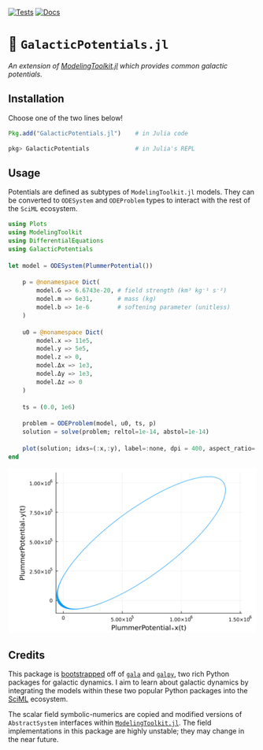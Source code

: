 [![Tests](https://github.com/cadojo/GalacticPotentials.jl/workflows/Tests/badge.svg)](https://github.com/cadojo/GalacticPotentials.jl/actions?query=workflow%3ATests)
[![Docs](https://github.com/cadojo/GalacticPotentials.jl/workflows/Documentation/badge.svg)](https://cadojo.github.io/GalacticPotentials.jl)

# 🌌 `GalacticPotentials.jl`

_An extension of
[ModelingToolkit.jl](https://github.com/SciML/ModelingToolkit.jl) which provides
common galactic potentials._

## Installation

Choose one of the two lines below!

```julia
Pkg.add("GalacticPotentials.jl")    # in Julia code
```

```julia
pkg> GalacticPotentials             # in Julia's REPL
```

## Usage

Potentials are defined as subtypes of `ModelingToolkit.jl` models. They can be
converted to `ODESystem` and `ODEProblem` types to interact with the rest of the
`SciML` ecosystem.

```julia
using Plots
using ModelingToolkit
using DifferentialEquations
using GalacticPotentials

let model = ODESystem(PlummerPotential())

    p = @nonamespace Dict(
        model.G => 6.6743e-20, # field strength (km³ kg⁻¹ s⁻²)
        model.m => 6e31,       # mass (kg)
        model.b => 1e-6        # softening parameter (unitless)
    )

    u0 = @nonamespace Dict(
        model.x => 11e5,
        model.y => 5e5,
        model.z => 0,
        model.Δx => 1e3,
        model.Δy => 1e3,
        model.Δz => 0
    )

    ts = (0.0, 1e6)

    problem = ODEProblem(model, u0, ts, p)
    solution = solve(problem; reltol=1e-14, abstol=1e-14)

    plot(solution; idxs=(:x,:y), label=:none, dpi = 400, aspect_ratio=:equal)
end
```

![](/docs/src/img/plummer-orbit.png)

## Credits

This package is [bootstrapped](/gen/gala.jl) off of [`gala`](http://gala.adrian.pw)
and [`galpy`](https://docs.galpy.org), two rich Python packages for galactic dynamics.
I aim to learn about galactic dynamics by integrating the models within these two popular
Python packages into the [SciML](https://sciml.ai) ecosystem.

The scalar field symbolic-numerics are copied and modified versions of `AbstractSystem`
interfaces within [`ModelingToolkit.jl`](https://github.com/sciml/ModelingToolkit.jl).
The field implementations in this package are highly unstable; they may change in the
near future.
